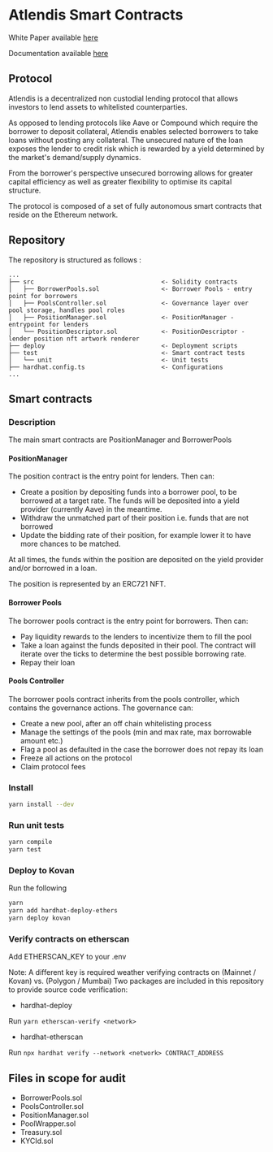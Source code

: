 # Atlendis Smart Contracts

White Paper available [here](https://github.com/Atlendis/whitepaper-v1/blob/main/Atlendis_WhitePaper_V1.pdf)

Documentation available [here](https://docs.atlendis.io/atlendis-v1/)

## Protocol

Atlendis is a decentralized non custodial lending protocol that allows investors to lend assets to whitelisted counterparties.

As opposed to lending protocols like Aave or Compound which require the borrower to deposit collateral, Atlendis enables selected borrowers to take loans without posting any collateral. The unsecured nature of the loan exposes the lender to credit risk which is rewarded by a yield determined by the market's demand/supply dynamics.

From the borrower's perspective unsecured borrowing allows for greater capital efficiency as well as greater flexibility to optimise its capital structure.

The protocol is composed of a set of fully autonomous smart contracts that reside on the Ethereum network.

## Repository

The repository is structured as follows :

```
...
├── src                                   <- Solidity contracts
│   ├── BorrowerPools.sol                 <- Borrower Pools - entry point for borrowers
│   ├── PoolsController.sol               <- Governance layer over pool storage, handles pool roles
│   ├── PositionManager.sol               <- PositionManager - entrypoint for lenders
│   └── PositionDescriptor.sol            <- PositionDescriptor - lender position nft artwork renderer
├── deploy                                <- Deployment scripts
├── test                                  <- Smart contract tests
│   └── unit                              <- Unit tests
├── hardhat.config.ts                     <- Configurations
...
```

## Smart contracts

### Description

The main smart contracts are PositionManager and BorrowerPools

#### PositionManager

The position contract is the entry point for lenders. Then can:

- Create a position by depositing funds into a borrower pool, to be borrowed at a target rate. The funds will be deposited into a yield provider (currently Aave) in the meantime.
- Withdraw the unmatched part of their position i.e. funds that are not borrowed
- Update the bidding rate of their position, for example lower it to have more chances to be matched.

At all times, the funds within the position are deposited on the yield provider and/or borrowed in a loan.

The position is represented by an ERC721 NFT.

#### Borrower Pools

The borrower pools contract is the entry point for borrowers. Then can:

- Pay liquidity rewards to the lenders to incentivize them to fill the pool
- Take a loan against the funds deposited in their pool. The contract will iterate over the ticks to determine the best possible borrowing rate.
- Repay their loan

#### Pools Controller

The borrower pools contract inherits from the pools controller, which contains the governance actions. The governance can:

- Create a new pool, after an off chain whitelisting process
- Manage the settings of the pools (min and max rate, max borrowable amount etc.)
- Flag a pool as defaulted in the case the borrower does not repay its loan
- Freeze all actions on the protocol
- Claim protocol fees

### Install

```bash
yarn install --dev
```

### Run unit tests

```bash
yarn compile
yarn test
```

### Deploy to Kovan

Run the following

```bash
yarn
yarn add hardhat-deploy-ethers
yarn deploy kovan
```

### Verify contracts on etherscan

Add ETHERSCAN_KEY to your .env

Note: A different key is required weather verifying contracts on (Mainnet / Kovan) vs. (Polygon / Mumbai)
Two packages are included in this repository to provide source code verification:

- hardhat-deploy

Run `yarn etherscan-verify <network>`

- hardhat-etherscan

Run `npx hardhat verify --network <network> CONTRACT_ADDRESS`

## Files in scope for audit

- BorrowerPools.sol
- PoolsController.sol
- PositionManager.sol
- PoolWrapper.sol
- Treasury.sol
- KYCId.sol
